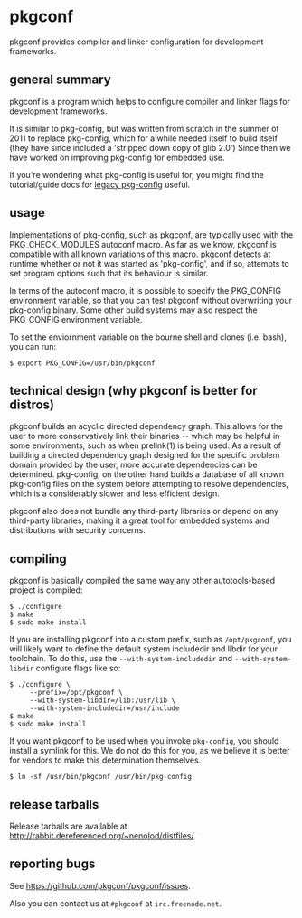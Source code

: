 # pkgconf

pkgconf provides compiler and linker configuration for development frameworks.

## general summary

pkgconf is a program which helps to configure compiler and linker flags for
development frameworks.

It is similar to pkg-config, but was written from scratch in the summer of 2011
to replace pkg-config, which for a while needed itself to build itself (they have
since included a 'stripped down copy of glib 2.0')  Since then we have worked on
improving pkg-config for embedded use.

If you're wondering what pkg-config is useful for, you might find the tutorial/guide
docs for [legacy pkg-config][pcdocs] useful.

   [pcdocs]: http://people.freedesktop.org/~dbn/pkg-config-guide.html

## usage

Implementations of pkg-config, such as pkgconf, are typically used with the
PKG_CHECK_MODULES autoconf macro.  As far as we know, pkgconf is
compatible with all known variations of this macro. pkgconf detects at
runtime whether or not it was started as 'pkg-config', and if so, attempts
to set program options such that its behaviour is similar.

In terms of the autoconf macro, it is possible to specify the PKG_CONFIG
environment variable, so that you can test pkgconf without overwriting your
pkg-config binary.  Some other build systems may also respect the PKG_CONFIG
environment variable.

To set the enviornment variable on the bourne shell and clones (i.e. bash), you
can run:

    $ export PKG_CONFIG=/usr/bin/pkgconf

## technical design (why pkgconf is better for distros)

pkgconf builds an acyclic directed dependency graph.  This allows for the user
to more conservatively link their binaries -- which may be helpful in some 
environments, such as when prelink(1) is being used.  As a result of building
a directed dependency graph designed for the specific problem domain provided
by the user, more accurate dependencies can be determined.  pkg-config, on the
other hand builds a database of all known pkg-config files on the system before
attempting to resolve dependencies, which is a considerably slower and less
efficient design.

pkgconf also does not bundle any third-party libraries or depend on any third-party
libraries, making it a great tool for embedded systems and distributions with
security concerns.

## compiling

pkgconf is basically compiled the same way any other autotools-based project is
compiled:

    $ ./configure
    $ make
    $ sudo make install

If you are installing pkgconf into a custom prefix, such as `/opt/pkgconf`, you will
likely want to define the default system includedir and libdir for your toolchain.
To do this, use the `--with-system-includedir` and `--with-system-libdir` configure
flags like so:

    $ ./configure \
         --prefix=/opt/pkgconf \
         --with-system-libdir=/lib:/usr/lib \
         --with-system-includedir=/usr/include
    $ make
    $ sudo make install

If you want pkgconf to be used when you invoke `pkg-config`, you should install a
symlink for this.  We do not do this for you, as we believe it is better for vendors
to make this determination themselves.

    $ ln -sf /usr/bin/pkgconf /usr/bin/pkg-config

## release tarballs

Release tarballs are available at <http://rabbit.dereferenced.org/~nenolod/distfiles/>.

## reporting bugs

See <https://github.com/pkgconf/pkgconf/issues>.

Also you can contact us at `#pkgconf` at `irc.freenode.net`.
